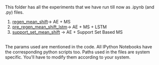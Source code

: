 This folder has all the experiments that we have run till now as .ipynb (and .py) files.
1. [regen_mean_shift](regen_mean_shift.ipynb)-> AE + MS
2. [pre_regen_mean_shift_lstm](pre_regen_mean_shift_lstm.ipynb)-> AE + MS + LSTM
3. [support_set_mean_shift](support_set_mean_shift.ipynb) -> AE + Support Set Based MS 
<br>
The params used are mentioned in the code. All IPython Notebooks have the corresponding python scripts too.
Paths used in the files are system specific. You'll have to modify them according to your system.
